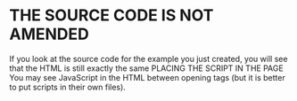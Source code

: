 # THE SOURCE CODE IS NOT AMENDED 
If you look at the source code for the example you just created, you will see that the HTML is still exactly the same
PLACING THE SCRIPT IN THE PAGE 
You may see JavaScript in the HTML between opening <script> and closing </script> tags (but it is better to put scripts in their own files). 
